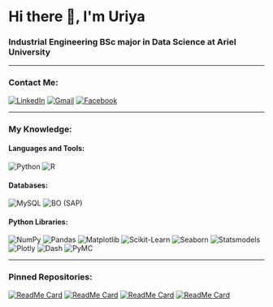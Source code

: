 # Hi there 👋, I'm Uriya

### Industrial Engineering BSc major in Data Science at Ariel University

---

### Contact Me:
[![LinkedIn](https://img.shields.io/badge/LinkedIn-0077B5?style=flat-square&logo=linkedin&logoColor=white)](https://www.linkedin.com/in/uriya-sela/) 
[![Gmail](https://img.shields.io/badge/Gmail-D14836?style=flat-square&logo=gmail&logoColor=white)](mailto:selauriya@gmail.com)
[![Facebook](https://img.shields.io/badge/Facebook-1877F2?style=flat-square&logo=facebook&logoColor=white)](https://www.facebook.com/selauriya)

---

### My Knowledge:
#### Languages and Tools:
![Python](https://img.shields.io/badge/Python-3776AB?style=for-the-badge&logo=python&logoColor=white)
![R](https://img.shields.io/badge/R-276DC3?style=for-the-badge&logo=r&logoColor=white)

#### Databases:
![MySQL](https://img.shields.io/badge/MySQL-005C84?style=for-the-badge&logo=mysql&logoColor=white)
![BO (SAP)](https://img.shields.io/badge/BO%20(SAP)-0FAAFF?style=for-the-badge&logo=sap&logoColor=white)

#### Python Libraries:
![NumPy](https://img.shields.io/badge/NumPy-013243?style=for-the-badge&logo=numpy&logoColor=white)
![Pandas](https://img.shields.io/badge/Pandas-150458?style=for-the-badge&logo=pandas&logoColor=white)
![Matplotlib](https://img.shields.io/badge/Matplotlib-013243?style=for-the-badge&logo=matplotlib&logoColor=white)
![Scikit-Learn](https://img.shields.io/badge/Scikit--Learn-F7931E?style=for-the-badge&logo=scikit-learn&logoColor=white)
![Seaborn](https://img.shields.io/badge/Seaborn-4A4A55?style=for-the-badge&logo=seaborn&logoColor=white)
![Statsmodels](https://img.shields.io/badge/Statsmodels-013243?style=for-the-badge&logo=statsmodels&logoColor=white)
![Plotly](https://img.shields.io/badge/Plotly-3F4F75?style=for-the-badge&logo=plotly&logoColor=white)
![Dash](https://img.shields.io/badge/Dash-3F4F75?style=for-the-badge&logo=dash&logoColor=white)
![PyMC](https://img.shields.io/badge/PyMC-13A538?style=for-the-badge&logo=pymc&logoColor=white)

---


### Pinned Repositories:
[![ReadMe Card](https://github-readme-stats.vercel.app/api/pin/?username=yourusername&repo=ChatApp-Tcp-Udp)](https://github.com/UriyaSela/CKD_Prediction)
[![ReadMe Card](https://github-readme-stats.vercel.app/api/pin/?username=yourusername&repo=Pokemon-Game)](https://github.com/UriyaSela/house-pricing-prediction)
[![ReadMe Card](https://github-readme-stats.vercel.app/api/pin/?username=cpp-exercises-5782&repo=coup-b)](https://github.com/UriyaSela/Final_Project_DM)
[![ReadMe Card](https://github-readme-stats.vercel.app/api/pin/?username=cpp-exercises-5782&repo=orgchart-b)](https://github.com/UriyaSela/Project_HoneyNeonic)
